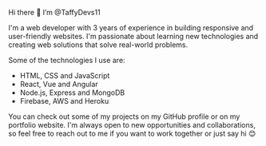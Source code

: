 Hi there 👋
I’m @TaffyDevs11

I'm a web developer with 3 years of experience in building responsive and user-friendly websites. I'm passionate about learning new technologies and creating web solutions that solve real-world problems. 

Some of the technologies I use are:

- HTML, CSS and JavaScript
- React, Vue and Angular
- Node.js, Express and MongoDB
- Firebase, AWS and Heroku

You can check out some of my projects on my GitHub profile or on my portfolio website. I'm always open to new opportunities and collaborations, so feel free to reach out to me if you want to work together or just say hi 😊


<!---
TaffyDevs11/TaffyDevs11 is a ✨ special ✨ repository because its `README.md` (this file) appears on your GitHub profile.
You can click the Preview link to take a look at your changes.
--->
